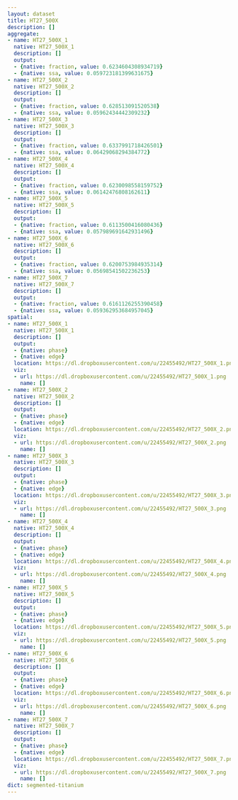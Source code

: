 ```yaml
---
layout: dataset
title: HT27_500X
description: []
aggregate:
- name: HT27_500X_1
  native: HT27_500X_1
  description: []
  output:
  - {native: fraction, value: 0.6234604308934719}
  - {native: ssa, value: 0.059723181399631675}
- name: HT27_500X_2
  native: HT27_500X_2
  description: []
  output:
  - {native: fraction, value: 0.628513091520538}
  - {native: ssa, value: 0.05962434442309232}
- name: HT27_500X_3
  native: HT27_500X_3
  description: []
  output:
  - {native: fraction, value: 0.6337991718426501}
  - {native: ssa, value: 0.06429068294384772}
- name: HT27_500X_4
  native: HT27_500X_4
  description: []
  output:
  - {native: fraction, value: 0.6230098558159752}
  - {native: ssa, value: 0.06142476808162611}
- name: HT27_500X_5
  native: HT27_500X_5
  description: []
  output:
  - {native: fraction, value: 0.6113500416080436}
  - {native: ssa, value: 0.057989691642931496}
- name: HT27_500X_6
  native: HT27_500X_6
  description: []
  output:
  - {native: fraction, value: 0.6200753984935314}
  - {native: ssa, value: 0.05698541502236253}
- name: HT27_500X_7
  native: HT27_500X_7
  description: []
  output:
  - {native: fraction, value: 0.6161126255390458}
  - {native: ssa, value: 0.059362953684957045}
spatial:
- name: HT27_500X_1
  native: HT27_500X_1
  description: []
  output:
  - {native: phase}
  - {native: edge}
  location: https://dl.dropboxusercontent.com/u/22455492/HT27_500X_1.png
  viz:
  - url: https://dl.dropboxusercontent.com/u/22455492/HT27_500X_1.png
    name: []
- name: HT27_500X_2
  native: HT27_500X_2
  description: []
  output:
  - {native: phase}
  - {native: edge}
  location: https://dl.dropboxusercontent.com/u/22455492/HT27_500X_2.png
  viz:
  - url: https://dl.dropboxusercontent.com/u/22455492/HT27_500X_2.png
    name: []
- name: HT27_500X_3
  native: HT27_500X_3
  description: []
  output:
  - {native: phase}
  - {native: edge}
  location: https://dl.dropboxusercontent.com/u/22455492/HT27_500X_3.png
  viz:
  - url: https://dl.dropboxusercontent.com/u/22455492/HT27_500X_3.png
    name: []
- name: HT27_500X_4
  native: HT27_500X_4
  description: []
  output:
  - {native: phase}
  - {native: edge}
  location: https://dl.dropboxusercontent.com/u/22455492/HT27_500X_4.png
  viz:
  - url: https://dl.dropboxusercontent.com/u/22455492/HT27_500X_4.png
    name: []
- name: HT27_500X_5
  native: HT27_500X_5
  description: []
  output:
  - {native: phase}
  - {native: edge}
  location: https://dl.dropboxusercontent.com/u/22455492/HT27_500X_5.png
  viz:
  - url: https://dl.dropboxusercontent.com/u/22455492/HT27_500X_5.png
    name: []
- name: HT27_500X_6
  native: HT27_500X_6
  description: []
  output:
  - {native: phase}
  - {native: edge}
  location: https://dl.dropboxusercontent.com/u/22455492/HT27_500X_6.png
  viz:
  - url: https://dl.dropboxusercontent.com/u/22455492/HT27_500X_6.png
    name: []
- name: HT27_500X_7
  native: HT27_500X_7
  description: []
  output:
  - {native: phase}
  - {native: edge}
  location: https://dl.dropboxusercontent.com/u/22455492/HT27_500X_7.png
  viz:
  - url: https://dl.dropboxusercontent.com/u/22455492/HT27_500X_7.png
    name: []
dict: segmented-titanium
---
```

